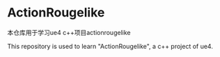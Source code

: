 # ActionRougelike
<p>本仓库用于学习ue4 c++项目actionrougelike</p>
<p>This repository is used to learn "ActionRougelike", a c++ project of ue4.</p>
